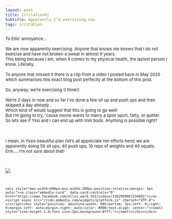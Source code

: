 ```yaml
---
layout: post
title: Irritation#1
Subtitle: Apparently I’m exercising now
tags: irritation
---
```


<div class="text-left">
<div class="boxed">
  <font size="2">

To Ellis’ annoyance...<br>
    <br>
    We are now apparently exercising. Anyone that knows me knows that I do not exercise and have not broken a sweat in almost 9 years. <br>
    This being because I am, when it comes to my physical health, the laziest person I know. Literally. <br>
    <br>
To anyone that missed it there is a clip from a video I posted back in May 2020 which summarises this exact blog post perfectly at the bottom of this post.    <br>
 <br>
So, anyway, we’re exercising (I think!)<br>
<br>
We’re 2 days in now and so far I’ve done a few sit up and push ups and then skipped a day <i> already </i>. <br>
    Which kind of would suggest that this is going to go well! <br>
    But I’m going to try, 'cause noone wants to marry a spoil sport, fatty, or quitter.<br>
    So lets see if Yssi and I can end up with trim bods. Anything is possible right?<br>  
<br><br>
I mean, in Yssis beautiful plan (let’s all appreciate her efforts here) we are <i>apparently</i> doing 50 sit ups, 40 push ups, 10 reps of weights and 40 squats. <br>
Erm…. I’m not sure about that! <br>
<br>
<div class="text-center">
  <br/>
  <img src="{{ site.baseurl }}/img/20210707julyplan.png"/>
</div><br><br>
    
    <div style="max-width:600px;min-width:200px;position:relative;margin: 5px auto;"><a class="embedly-card"  data-card-controls="0" href="https://www.facebook.com/ellis.ward.161/videos/1362999067234881"></a><script async src="//cdn.embedly.com/widgets/platform.js" charset="UTF-8"></script><div style="position: absolute;width: 80%;bottom: 7px;left: 0;right: 0;margin-left: auto;margin-right: auto;color: #000;text-align: center;"><small style="line-height:1.8;font-size:2px;background:#fff;"></small></div></div>


</font>
